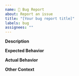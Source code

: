 ```yaml
---
name: 🐛 Bug Report
about: Report an issue
title: "[Your bug report title]"
labels: bug
assignees: ""
---
```


**Description**

**Expected Behavior**

**Actual Behavior**
<!-- include logs and/or screenshots if applicable -->

**Other Context**
<!-- include any additional information that might help in understanding and resolving this issue -->
